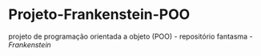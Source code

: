 # Projeto-Frankenstein-POO
projeto de programação orientada a objeto (POO) - repositório fantasma - *Frankenstein*
